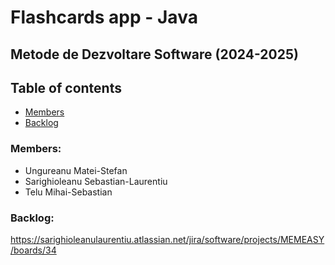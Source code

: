 ﻿# Flashcards app - Java
## Metode de Dezvoltare Software (2024-2025)

## Table of contents
+ [Members](#members)
+ [Backlog](#backlog)

### Members:

+ Ungureanu Matei-Stefan
+ Sarighioleanu Sebastian-Laurentiu
+ Telu Mihai-Sebastian

### Backlog: 

https://sarighioleanulaurentiu.atlassian.net/jira/software/projects/MEMEASY/boards/34
